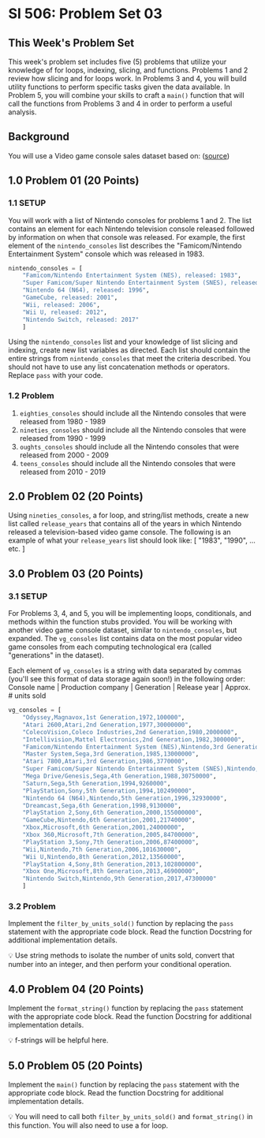 # SI 506: Problem Set 03

## This Week's Problem Set

This week's problem set includes five (5) problems that utilize your knowledge of for loops, indexing, slicing, and functions. Problems 1 and 2 review how slicing and for loops work. In Problems 3 and 4, you will build utility functions to perform specific tasks given the data available. In Problem 5, you will combine your skills to craft a `main()` function that will call the functions from Problems 3 and 4 in order to perform a useful analysis.

## Background

You will use a Video game console sales dataset based on: ([source](https://en.wikipedia.org/wiki/Video_game_console))

## 1.0 Problem 01 (20 Points)

### 1.1 SETUP

You will work with a list of Nintendo consoles for problems 1 and 2. The list contains an element for each Nintendo television console released followed by information on when that console was released. For example, the first element of the `nintendo_consoles` list describes the "Famicom/Nintendo Entertainment System" console which was released in 1983.

```python
nintendo_consoles = [
    "Famicom/Nintendo Entertainment System (NES), released: 1983",
    "Super Famicom/Super Nintendo Entertainment System (SNES), released: 1990",
    "Nintendo 64 (N64), released: 1996",
    "GameCube, released: 2001",
    "Wii, released: 2006",
    "Wii U, released: 2012",
    "Nintendo Switch, released: 2017"
    ]
```

Using the `nintendo_consoles` list and your knowledge of list slicing and indexing, create new list variables as directed. Each list should contain the entire strings from `nintendo_consoles` that meet the criteria described. You should not have to use any list concatenation methods or operators. Replace `pass` with your code.

### 1.2 Problem

1. `eighties_consoles` should include all the Nintendo consoles that were released from 1980 - 1989
2. `nineties_consoles` should include all the Nintendo consoles that were released from 1990 - 1999
3. `oughts_consoles` should include all the Nintendo consoles that were released from 2000 - 2009
4. `teens_consoles` should include all the Nintendo consoles that were released from 2010 - 2019

## 2.0 Problem 02 (20 Points)

 Using `nineties_consoles`, a for loop, and string/list methods, create a new list called `release_years` that contains all of the years in which Nintendo released a television-based video game console. The following is an example of what your `release_years` list should look like: [ "1983", "1990", ... etc. ]

## 3.0 Problem 03 (20 Points)

### 3.1 SETUP

For Problems 3, 4, and 5, you will be implementing loops, conditionals, and methods within the function stubs provided. You will be working with another video game console dataset, similar to `nintendo_consoles`, but expanded. The `vg_consoles` list contains data on the most popular video game consoles from each computing technological era (called "generations" in the dataset).

Each element of `vg_consoles` is a string with data separated by commas (you'll see this format of data storage again soon!) in the following order:\
Console name | Production company | Generation | Release year | Approx. # units sold

```python
vg_consoles = [
    "Odyssey,Magnavox,1st Generation,1972,100000",
    "Atari 2600,Atari,2nd Generation,1977,30000000",
    "ColecoVision,Coleco Industries,2nd Generation,1980,2000000",
    "Intellivision,Mattel Electronics,2nd Generation,1982,3000000",
    "Famicom/Nintendo Entertainment System (NES),Nintendo,3rd Generation,1983,61910000",
    "Master System,Sega,3rd Generation,1985,13000000",
    "Atari 7800,Atari,3rd Generation,1986,3770000",
    "Super Famicom/Super Nintendo Entertainment System (SNES),Nintendo,4th Generation,1990,49100000",
    "Mega Drive/Genesis,Sega,4th Generation,1988,30750000",
    "Saturn,Sega,5th Generation,1994,9260000",
    "PlayStation,Sony,5th Generation,1994,102490000",
    "Nintendo 64 (N64),Nintendo,5th Generation,1996,32930000",
    "Dreamcast,Sega,6th Generation,1998,9130000",
    "PlayStation 2,Sony,6th Generation,2000,155000000",
    "GameCube,Nintendo,6th Generation,2001,21740000",
    "Xbox,Microsoft,6th Generation,2001,24000000",
    "Xbox 360,Microsoft,7th Generation,2005,84700000",
    "PlayStation 3,Sony,7th Generation,2006,87400000",
    "Wii,Nintendo,7th Generation,2006,101630000",
    "Wii U,Nintendo,8th Generation,2012,13560000",
    "PlayStation 4,Sony,8th Generation,2013,102800000",
    "Xbox One,Microsoft,8th Generation,2013,46900000",
    "Nintendo Switch,Nintendo,9th Generation,2017,47300000"
    ]
```

### 3.2 Problem

Implement the `filter_by_units_sold()` function by replacing the `pass` statement with the appropriate code block. Read the function Docstring for additional implementation details.

:bulb: Use string methods to isolate the number of units sold, convert that number into an integer, and then perform your conditional operation.

## 4.0 Problem 04 (20 Points)

Implement the `format_string()` function by replacing the `pass` statement with the appropriate code block. Read the function Docstring for additional implementation details.

:bulb: f-strings will be helpful here.

## 5.0 Problem 05 (20 Points)

Implement the `main()` function by replacing the `pass` statement with the appropriate code block. Read the function Docstring for additional implementation details.

:bulb: You will need to call both `filter_by_units_sold()` and `format_string()` in this function. You will also need to use a for loop.
